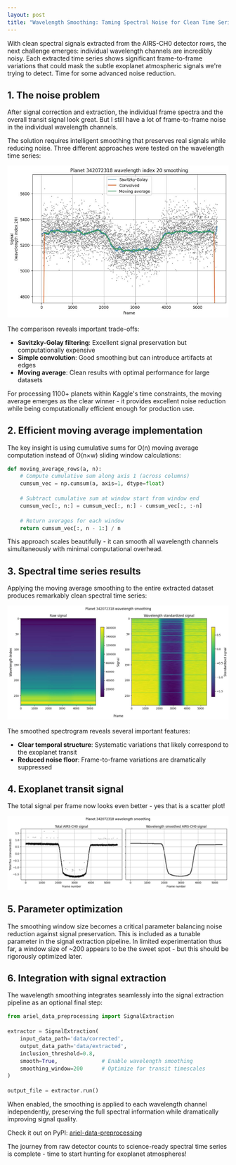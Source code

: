 ```yaml
---
layout: post
title: "Wavelength Smoothing: Taming Spectral Noise for Clean Time Series"
---
```


With clean spectral signals extracted from the AIRS-CH0 detector rows, the next challenge emerges: individual wavelength channels are incredibly noisy. Each extracted time series shows significant frame-to-frame variations that could mask the subtle exoplanet atmospheric signals we're trying to detect. Time for some advanced noise reduction.

## 1. The noise problem

After signal correction and extraction, the individual frame spectra and the overall transit signal look great. But I still have a lot of frame-to-frame noise in the individual wavelength channels.

The solution requires intelligent smoothing that preserves real signals while reducing noise. Three different approaches were tested on the wavelength time series:

<p align="center">
  <img src="https://raw.githubusercontent.com/gperdrizet/ariel-data-challenge/refs/heads/main/figures/signal_extraction/02.5.1-wavelength_smoothing.jpg" alt="Comparison of smoothing methods">
</p>

The comparison reveals important trade-offs:

- **Savitzky-Golay filtering**: Excellent signal preservation but computationally expensive
- **Simple convolution**: Good smoothing but can introduce artifacts at edges  
- **Moving average**: Clean results with optimal performance for large datasets

For processing 1100+ planets within Kaggle's time constraints, the moving average emerges as the clear winner - it provides excellent noise reduction while being computationally efficient enough for production use.

## 2. Efficient moving average implementation

The key insight is using cumulative sums for O(n) moving average computation instead of O(n×w) sliding window calculations:

```python
def moving_average_rows(a, n):
    # Compute cumulative sum along axis 1 (across columns)
    cumsum_vec = np.cumsum(a, axis=1, dtype=float)
    
    # Subtract cumulative sum at window start from window end
    cumsum_vec[:, n:] = cumsum_vec[:, n:] - cumsum_vec[:, :-n]
    
    # Return averages for each window
    return cumsum_vec[:, n - 1:] / n
```

This approach scales beautifully - it can smooth all wavelength channels simultaneously with minimal computational overhead.

## 3. Spectral time series results

Applying the moving average smoothing to the entire extracted dataset produces remarkably clean spectral time series:

<p align="center">
  <img src="https://raw.githubusercontent.com/gperdrizet/ariel-data-challenge/refs/heads/main/figures/signal_extraction/02.5.2-smoothed_wavelength_spectrogram.jpg" alt="Smoothed spectral time series">
</p>

The smoothed spectrogram reveals several important features:

- **Clear temporal structure**: Systematic variations that likely correspond to the exoplanet transit
- **Reduced noise floor**: Frame-to-frame variations are dramatically suppressed

## 4. Exoplanet transit signal

The total signal per frame now looks even better - yes that is a scatter plot!

<p align="center">
  <img src="https://raw.githubusercontent.com/gperdrizet/ariel-data-challenge/refs/heads/main/figures/signal_extraction/02.5.3-transit_plot_total_vs_wavelength_smoothed.jpg" alt="Smoothed spectral time series">
</p>

## 5. Parameter optimization

The smoothing window size becomes a critical parameter balancing noise reduction against signal preservation. This is included as a tunable parameter in the signal extraction pipeline. In limited experimentation thus far, a window size of ~200 appears to be the sweet spot - but this should be rigorously optimized later.

## 6. Integration with signal extraction

The wavelength smoothing integrates seamlessly into the signal extraction pipeline as an optional final step:

```python
from ariel_data_preprocessing import SignalExtraction

extractor = SignalExtraction(
    input_data_path='data/corrected',
    output_data_path='data/extracted',
    inclusion_threshold=0.8,
    smooth=True,              # Enable wavelength smoothing
    smoothing_window=200      # Optimize for transit timescales
)

output_file = extractor.run()
```

When enabled, the smoothing is applied to each wavelength channel independently, preserving the full spectral information while dramatically improving signal quality.

Check it out on PyPI: [ariel-data-preprocessing](https://pypi.org/project/ariel-data-preprocessing/)

The journey from raw detector counts to science-ready spectral time series is complete - time to start hunting for exoplanet atmospheres!
